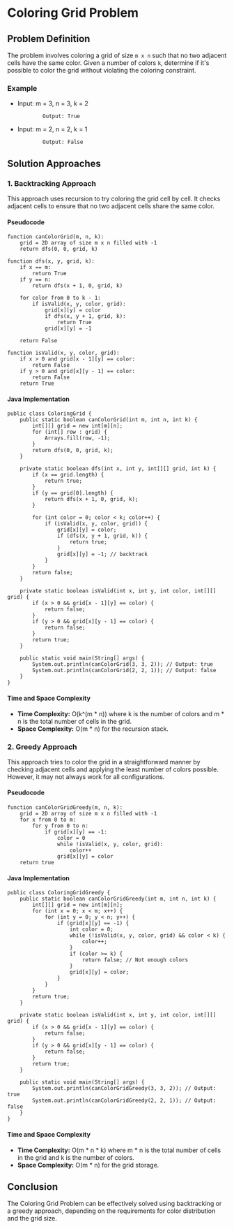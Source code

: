 Coloring Grid Problem
=====================

Problem Definition
------------------

The problem involves coloring a grid of size `m x n` such that no two adjacent cells have the same color. Given a number of colors `k`, determine if it's possible to color the grid without violating the coloring constraint.

### Example

*   Input: m = 3, n = 3, k = 2
    
        
                Output: True
                
    
*   Input: m = 2, n = 2, k = 1
    
        
                Output: False
                
    

Solution Approaches
-------------------

### 1\. Backtracking Approach

This approach uses recursion to try coloring the grid cell by cell. It checks adjacent cells to ensure that no two adjacent cells share the same color.

#### Pseudocode

    function canColorGrid(m, n, k):
        grid = 2D array of size m x n filled with -1
        return dfs(0, 0, grid, k)
    
    function dfs(x, y, grid, k):
        if x == m:
            return True
        if y == n:
            return dfs(x + 1, 0, grid, k)
        
        for color from 0 to k - 1:
            if isValid(x, y, color, grid):
                grid[x][y] = color
                if dfs(x, y + 1, grid, k):
                    return True
                grid[x][y] = -1
    
        return False
    
    function isValid(x, y, color, grid):
        if x > 0 and grid[x - 1][y] == color:
            return False
        if y > 0 and grid[x][y - 1] == color:
            return False
        return True
    

#### Java Implementation

    public class ColoringGrid {
        public static boolean canColorGrid(int m, int n, int k) {
            int[][] grid = new int[m][n];
            for (int[] row : grid) {
                Arrays.fill(row, -1);
            }
            return dfs(0, 0, grid, k);
        }
    
        private static boolean dfs(int x, int y, int[][] grid, int k) {
            if (x == grid.length) {
                return true;
            }
            if (y == grid[0].length) {
                return dfs(x + 1, 0, grid, k);
            }
            
            for (int color = 0; color < k; color++) {
                if (isValid(x, y, color, grid)) {
                    grid[x][y] = color;
                    if (dfs(x, y + 1, grid, k)) {
                        return true;
                    }
                    grid[x][y] = -1; // backtrack
                }
            }
            return false;
        }
    
        private static boolean isValid(int x, int y, int color, int[][] grid) {
            if (x > 0 && grid[x - 1][y] == color) {
                return false;
            }
            if (y > 0 && grid[x][y - 1] == color) {
                return false;
            }
            return true;
        }
    
        public static void main(String[] args) {
            System.out.println(canColorGrid(3, 3, 2)); // Output: true
            System.out.println(canColorGrid(2, 2, 1)); // Output: false
        }
    }
    

#### Time and Space Complexity

*   **Time Complexity:** O(k^(m \* n)) where k is the number of colors and m \* n is the total number of cells in the grid.
*   **Space Complexity:** O(m \* n) for the recursion stack.

### 2\. Greedy Approach

This approach tries to color the grid in a straightforward manner by checking adjacent cells and applying the least number of colors possible. However, it may not always work for all configurations.

#### Pseudocode

    function canColorGridGreedy(m, n, k):
        grid = 2D array of size m x n filled with -1
        for x from 0 to m:
            for y from 0 to n:
                if grid[x][y] == -1:
                    color = 0
                    while !isValid(x, y, color, grid):
                        color++
                    grid[x][y] = color
        return true
    

#### Java Implementation

    public class ColoringGridGreedy {
        public static boolean canColorGridGreedy(int m, int n, int k) {
            int[][] grid = new int[m][n];
            for (int x = 0; x < m; x++) {
                for (int y = 0; y < n; y++) {
                    if (grid[x][y] == -1) {
                        int color = 0;
                        while (!isValid(x, y, color, grid) && color < k) {
                            color++;
                        }
                        if (color >= k) {
                            return false; // Not enough colors
                        }
                        grid[x][y] = color;
                    }
                }
            }
            return true;
        }
    
        private static boolean isValid(int x, int y, int color, int[][] grid) {
            if (x > 0 && grid[x - 1][y] == color) {
                return false;
            }
            if (y > 0 && grid[x][y - 1] == color) {
                return false;
            }
            return true;
        }
    
        public static void main(String[] args) {
            System.out.println(canColorGridGreedy(3, 3, 2)); // Output: true
            System.out.println(canColorGridGreedy(2, 2, 1)); // Output: false
        }
    }
    

#### Time and Space Complexity

*   **Time Complexity:** O(m \* n \* k) where m \* n is the total number of cells in the grid and k is the number of colors.
*   **Space Complexity:** O(m \* n) for the grid storage.

Conclusion
----------

The Coloring Grid Problem can be effectively solved using backtracking or a greedy approach, depending on the requirements for color distribution and the grid size.